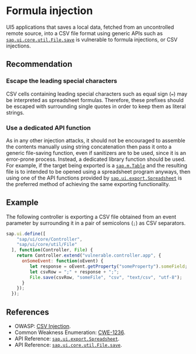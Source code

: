 # Formula injection

UI5 applications that saves a local data, fetched from an uncontrolled remote source, into a CSV file format using generic APIs such as [`sap.ui.core.util.File.save`](https://sapui5.hana.ondemand.com/sdk/#/api/sap.ui.core.util.File%23methods/sap.ui.core.util.File.save) is vulnerable to formula injections, or CSV injections.

## Recommendation

### Escape the leading special characters

CSV cells containing leading special characters such as equal sign (`=`) may be interpreted as spreadsheet formulas. Therefore, these prefixes should be escaped with surrounding single quotes in order to keep them as literal strings.

### Use a dedicated API function

As in any other injection attacks, it should not be encouraged to assemble the contents manually using string concatenation then pass it onto a generic file-saving function, even if sanitizers are to be used, since it is an error-prone process. Instead, a dedicated library function should be used. For example, if the target being exported is a [`sap.m.Table`](https://sapui5.hana.ondemand.com/sdk/#/api/sap.m.Table) and the resulting file is to intended to be opened using a spreadsheet program anyways, then using one of the API functions provided by [`sap.ui.export.Spreadsheet`](https://sapui5.hana.ondemand.com/#/entity/sap.ui.export.Spreadsheet) is the preferred method of achieving the same exporting functionality.

## Example

The following controller is exporting a CSV file obtained from an event parameter by surrounding it in a pair of semicolons (`;`) as CSV separators.

``` javascript
sap.ui.define([
    "sap/ui/core/Controller",
    "sap/ui/core/util/File"
  ], function(Controller, File) {
    return Controller.extend("vulnerable.controller.app", {
      onSomeEvent: function(oEvent) {
         let response = oEvent.getProperty("someProperty").someField;
         let csvRow = ";" + response + ";";
         File.save(csvRow, "someFile", "csv", "text/csv", "utf-8");
      }
    });
  });
```

## References

- OWASP: [CSV Injection](https://owasp.org/www-community/attacks/CSV_Injection).
- Common Weakness Enumeration: [CWE-1236](https://cwe.mitre.org/data/definitions/1236.html).
- API Reference: [`sap.ui.export.Spreadsheet`](https://sapui5.hana.ondemand.com/#/entity/sap.ui.export.Spreadsheet).
- API Reference: [`sap.ui.core.util.File.save`](https://sapui5.hana.ondemand.com/sdk/#/api/sap.ui.core.util.File%23methods/sap.ui.core.util.File.save).
